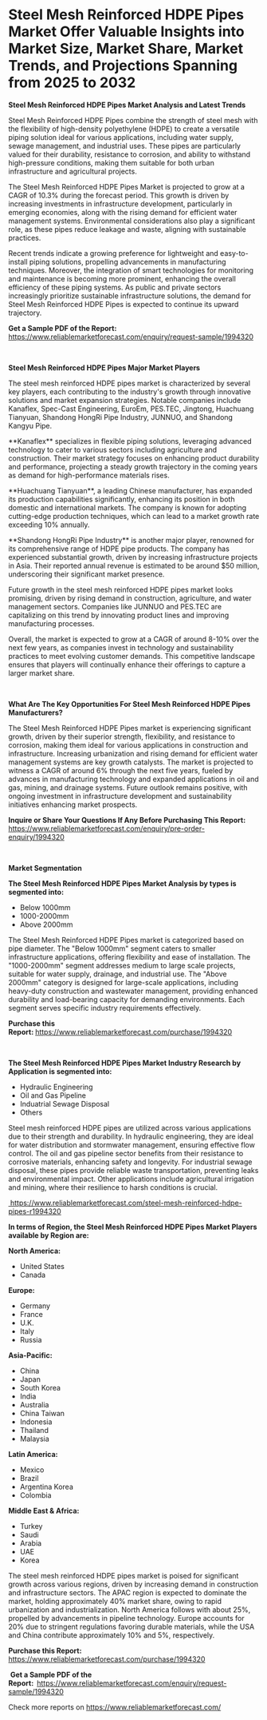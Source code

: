 <p><h1>Steel Mesh Reinforced HDPE Pipes Market Offer Valuable Insights into Market Size, Market Share, Market Trends, and Projections Spanning from 2025 to 2032</h1></p><p><strong>Steel Mesh Reinforced HDPE Pipes Market Analysis and Latest Trends</strong></p>
<p><p>Steel Mesh Reinforced HDPE Pipes combine the strength of steel mesh with the flexibility of high-density polyethylene (HDPE) to create a versatile piping solution ideal for various applications, including water supply, sewage management, and industrial uses. These pipes are particularly valued for their durability, resistance to corrosion, and ability to withstand high-pressure conditions, making them suitable for both urban infrastructure and agricultural projects.</p><p>The Steel Mesh Reinforced HDPE Pipes Market is projected to grow at a CAGR of 10.3% during the forecast period. This growth is driven by increasing investments in infrastructure development, particularly in emerging economies, along with the rising demand for efficient water management systems. Environmental considerations also play a significant role, as these pipes reduce leakage and waste, aligning with sustainable practices. </p><p>Recent trends indicate a growing preference for lightweight and easy-to-install piping solutions, propelling advancements in manufacturing techniques. Moreover, the integration of smart technologies for monitoring and maintenance is becoming more prominent, enhancing the overall efficiency of these piping systems. As public and private sectors increasingly prioritize sustainable infrastructure solutions, the demand for Steel Mesh Reinforced HDPE Pipes is expected to continue its upward trajectory.</p></p>
<p><strong>Get a Sample PDF of the Report:&nbsp;</strong> <a href="https://www.reliablemarketforecast.com/enquiry/request-sample/1994320?utm_campaign=3197&utm_medium=2&utm_source=Github&utm_content=ia&utm_term=03042025&utm_id=steel-mesh-reinforced-hdpe-pipes">https://www.reliablemarketforecast.com/enquiry/request-sample/1994320</a></p>
<p>&nbsp;</p>
<p><strong>Steel Mesh Reinforced HDPE Pipes Major Market Players</strong></p>
<p><p>The steel mesh reinforced HDPE pipes market is characterized by several key players, each contributing to the industry's growth through innovative solutions and market expansion strategies. Notable companies include Kanaflex, Spec-Cast Engineering, EuroEm, PES.TEC, Jingtong, Huachuang Tianyuan, Shandong HongRi Pipe Industry, JUNNUO, and Shandong Kangyu Pipe.</p><p>**Kanaflex** specializes in flexible piping solutions, leveraging advanced technology to cater to various sectors including agriculture and construction. Their market strategy focuses on enhancing product durability and performance, projecting a steady growth trajectory in the coming years as demand for high-performance materials rises.</p><p>**Huachuang Tianyuan**, a leading Chinese manufacturer, has expanded its production capabilities significantly, enhancing its position in both domestic and international markets. The company is known for adopting cutting-edge production techniques, which can lead to a market growth rate exceeding 10% annually.</p><p>**Shandong HongRi Pipe Industry** is another major player, renowned for its comprehensive range of HDPE pipe products. The company has experienced substantial growth, driven by increasing infrastructure projects in Asia. Their reported annual revenue is estimated to be around $50 million, underscoring their significant market presence.</p><p>Future growth in the steel mesh reinforced HDPE pipes market looks promising, driven by rising demand in construction, agriculture, and water management sectors. Companies like JUNNUO and PES.TEC are capitalizing on this trend by innovating product lines and improving manufacturing processes. </p><p>Overall, the market is expected to grow at a CAGR of around 8-10% over the next few years, as companies invest in technology and sustainability practices to meet evolving customer demands. This competitive landscape ensures that players will continually enhance their offerings to capture a larger market share.</p></p>
<p>&nbsp;</p>
<p><strong>What Are The Key Opportunities For Steel Mesh Reinforced HDPE Pipes Manufacturers?</strong></p>
<p><p>The Steel Mesh Reinforced HDPE Pipes market is experiencing significant growth, driven by their superior strength, flexibility, and resistance to corrosion, making them ideal for various applications in construction and infrastructure. Increasing urbanization and rising demand for efficient water management systems are key growth catalysts. The market is projected to witness a CAGR of around 6% through the next five years, fueled by advances in manufacturing technology and expanded applications in oil and gas, mining, and drainage systems. Future outlook remains positive, with ongoing investment in infrastructure development and sustainability initiatives enhancing market prospects.</p></p>
<p><strong>Inquire or Share Your Questions If Any Before Purchasing This Report:</strong> <a href="https://www.reliablemarketforecast.com/enquiry/pre-order-enquiry/1994320?utm_campaign=3197&utm_medium=2&utm_source=Github&utm_content=ia&utm_term=03042025&utm_id=steel-mesh-reinforced-hdpe-pipes">https://www.reliablemarketforecast.com/enquiry/pre-order-enquiry/1994320</a></p>
<p>&nbsp;</p>
<p><strong>Market Segmentation</strong></p>
<p><strong>The Steel Mesh Reinforced HDPE Pipes Market Analysis by types is segmented into:</strong></p>
<p><ul><li>Below 1000mm</li><li>1000-2000mm</li><li>Above 2000mm</li></ul></p>
<p><p>The Steel Mesh Reinforced HDPE Pipes market is categorized based on pipe diameter. The "Below 1000mm" segment caters to smaller infrastructure applications, offering flexibility and ease of installation. The "1000-2000mm" segment addresses medium to large scale projects, suitable for water supply, drainage, and industrial use. The "Above 2000mm" category is designed for large-scale applications, including heavy-duty construction and wastewater management, providing enhanced durability and load-bearing capacity for demanding environments. Each segment serves specific industry requirements effectively.</p></p>
<p><strong>Purchase this Report:&nbsp;</strong><a href="https://www.reliablemarketforecast.com/purchase/1994320?utm_campaign=3197&utm_medium=2&utm_source=Github&utm_content=ia&utm_term=03042025&utm_id=steel-mesh-reinforced-hdpe-pipes">https://www.reliablemarketforecast.com/purchase/1994320</a></p>
<p>&nbsp;</p>
<p><strong>The Steel Mesh Reinforced HDPE Pipes Market Industry Research by Application is segmented into:</strong></p>
<p><ul><li>Hydraulic Engineering</li><li>Oil and Gas Pipeline</li><li>Induatrial Sewage Disposal</li><li>Others</li></ul></p>
<p><p>Steel mesh reinforced HDPE pipes are utilized across various applications due to their strength and durability. In hydraulic engineering, they are ideal for water distribution and stormwater management, ensuring effective flow control. The oil and gas pipeline sector benefits from their resistance to corrosive materials, enhancing safety and longevity. For industrial sewage disposal, these pipes provide reliable waste transportation, preventing leaks and environmental impact. Other applications include agricultural irrigation and mining, where their resilience to harsh conditions is crucial.</p></p>
<p><a href="https://www.reliablemarketforecast.com/steel-mesh-reinforced-hdpe-pipes-r1994320?utm_campaign=3197&utm_medium=2&utm_source=Github&utm_content=ia&utm_term=03042025&utm_id=steel-mesh-reinforced-hdpe-pipes">&nbsp;https://www.reliablemarketforecast.com/steel-mesh-reinforced-hdpe-pipes-r1994320</a></p>
<p><strong>In terms of Region, the Steel Mesh Reinforced HDPE Pipes Market Players available by Region are:</strong></p>
<p>
    <p> <strong> North America: </strong>
        <ul>
            <li>United States</li>
            <li>Canada</li>
        </ul>
        </p> 
    <p> <strong> Europe: </strong>
        <ul>
            <li>Germany</li>
            <li>France</li>
            <li>U.K.</li>
            <li>Italy</li>
            <li>Russia</li>
        </ul>
        </p> 
    <p> <strong> Asia-Pacific: </strong>
        <ul>
            <li>China</li>
            <li>Japan</li>
            <li>South Korea</li>
            <li>India</li>
            <li>Australia</li>
            <li>China Taiwan</li>
            <li>Indonesia</li>
            <li>Thailand</li>
            <li>Malaysia</li>
        </ul>
        </p> 
    <p> <strong> Latin America: </strong>
        <ul>
            <li>Mexico</li>
            <li>Brazil</li>
            <li>Argentina Korea</li>
            <li>Colombia</li>
        </ul>
        </p> 
    <p> <strong> Middle East & Africa: </strong>
        <ul>
            <li>Turkey</li>
            <li>Saudi</li>
            <li>Arabia</li>
            <li>UAE</li>
            <li>Korea</li>
        </ul>
    </p>
    </p>
<p><p>The steel mesh reinforced HDPE pipes market is poised for significant growth across various regions, driven by increasing demand in construction and infrastructure sectors. The APAC region is expected to dominate the market, holding approximately 40% market share, owing to rapid urbanization and industrialization. North America follows with about 25%, propelled by advancements in pipeline technology. Europe accounts for 20% due to stringent regulations favoring durable materials, while the USA and China contribute approximately 10% and 5%, respectively.</p></p>
<p><strong>Purchase this Report: </strong><a href="https://www.reliablemarketforecast.com/purchase/1994320?utm_campaign=3197&utm_medium=2&utm_source=Github&utm_content=ia&utm_term=03042025&utm_id=steel-mesh-reinforced-hdpe-pipes">https://www.reliablemarketforecast.com/purchase/1994320</a></p>
<p>&nbsp;<strong>Get a Sample PDF of the Report:&nbsp;&nbsp;</strong><a href="https://www.reliablemarketforecast.com/enquiry/request-sample/1994320?utm_campaign=3197&utm_medium=2&utm_source=Github&utm_content=ia&utm_term=03042025&utm_id=steel-mesh-reinforced-hdpe-pipes">https://www.reliablemarketforecast.com/enquiry/request-sample/1994320</a></p>
<p><strong></strong></p>
<p>Check more reports on <a href="https://www.reliablemarketforecast.com/?utm_campaign=3197&utm_medium=2&utm_source=Github&utm_content=ia&utm_term=03042025&utm_id=steel-mesh-reinforced-hdpe-pipes">https://www.reliablemarketforecast.com/</a></p>